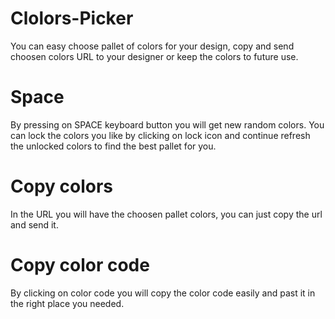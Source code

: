 # Clolors-Picker
You can easy choose pallet of colors for your design, copy and send choosen colors URL to your designer or keep the colors to future use.

# Space
By pressing on SPACE keyboard button you will get new random colors.
You can lock the colors you like by clicking on lock icon and continue refresh the unlocked colors to find the best pallet for you.

# Copy colors
In the URL you will have the choosen pallet colors, you can just copy the url and send it.

# Copy color code
By clicking on color code you will copy the color code easily and past it in the right place you needed.
